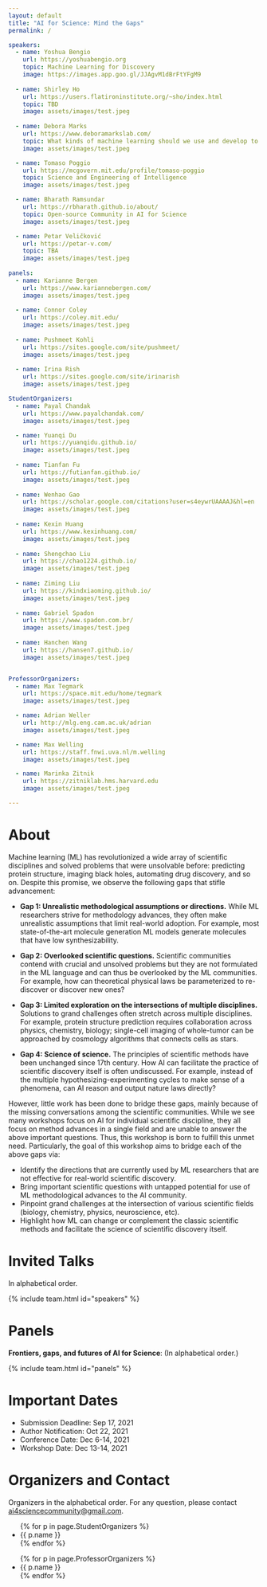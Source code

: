 ```yaml
---
layout: default
title: "AI for Science: Mind the Gaps"
permalink: /

speakers:
  - name: Yoshua Bengio
    url: https://yoshuabengio.org
    topic: Machine Learning for Discovery
    image: https://images.app.goo.gl/JJAgvM1dBrFtYFgM9
  
  - name: Shirley Ho
    url: https://users.flatironinstitute.org/~sho/index.html
    topic: TBD
    image: assets/images/test.jpeg
    
  - name: Debora Marks
    url: https://www.deboramarkslab.com/
    topic: What kinds of machine learning should we use and develop to accelerate biomedical discovery?
    image: assets/images/test.jpeg

  - name: Tomaso Poggio
    url: https://mcgovern.mit.edu/profile/tomaso-poggio
    topic: Science and Engineering of Intelligence
    image: assets/images/test.jpeg

  - name: Bharath Ramsundar
    url: https://rbharath.github.io/about/
    topic: Open-source Community in AI for Science
    image: assets/images/test.jpeg

  - name: Petar Veličković
    url: https://petar-v.com/
    topic: TBA
    image: assets/images/test.jpeg
    
panels:
  - name: Karianne Bergen
    url: https://www.kariannebergen.com/
    image: assets/images/test.jpeg
      
  - name: Connor Coley
    url: https://coley.mit.edu/
    image: assets/images/test.jpeg
      
  - name: Pushmeet Kohli
    url: https://sites.google.com/site/pushmeet/
    image: assets/images/test.jpeg
      
  - name: Irina Rish
    url: https://sites.google.com/site/irinarish
    image: assets/images/test.jpeg

StudentOrganizers:
  - name: Payal Chandak
    url: https://www.payalchandak.com/
    image: assets/images/test.jpeg

  - name: Yuanqi Du
    url: https://yuanqidu.github.io/
    image: assets/images/test.jpeg
    
  - name: Tianfan Fu
    url: https://futianfan.github.io/
    image: assets/images/test.jpeg
    
  - name: Wenhao Gao
    url: https://scholar.google.com/citations?user=s4eywrUAAAAJ&hl=en
    image: assets/images/test.jpeg
    
  - name: Kexin Huang
    url: https://www.kexinhuang.com/
    image: assets/images/test.jpeg
    
  - name: Shengchao Liu
    url: https://chao1224.github.io/
    image: assets/images/test.jpeg
    
  - name: Ziming Liu
    url: https://kindxiaoming.github.io/
    image: assets/images/test.jpeg
    
  - name: Gabriel Spadon
    url: https://www.spadon.com.br/
    image: assets/images/test.jpeg
    
  - name: Hanchen Wang
    url: https://hansen7.github.io/
    image: assets/images/test.jpeg


ProfessorOrganizers:
  - name: Max Tegmark
    url: https://space.mit.edu/home/tegmark
    image: assets/images/test.jpeg

  - name: Adrian Weller
    url: http://mlg.eng.cam.ac.uk/adrian
    image: assets/images/test.jpeg

  - name: Max Welling
    url: https://staff.fnwi.uva.nl/m.welling
    image: assets/images/test.jpeg

  - name: Marinka Zitnik
    url: https://zitniklab.hms.harvard.edu
    image: assets/images/test.jpeg

---
```


# About

Machine learning (ML) has revolutionized a wide array of scientific disciplines and solved problems that were unsolvable before: predicting protein structure, imaging black holes, automating drug discovery, and so on. Despite this promise, we observe the following gaps that stifle advancement:

+ **Gap 1: Unrealistic methodological assumptions or directions.** While ML researchers strive for methodology advances, they often make unrealistic assumptions that limit real-world adoption. For example, most state-of-the-art molecule generation ML models generate molecules that have low synthesizability.

+ **Gap 2: Overlooked scientific questions.** Scientific communities contend with crucial and unsolved problems but they are not formulated in the ML language and can thus be overlooked by the ML communities. For example, how can theoretical physical laws be parameterized to re-discover or discover new ones?

+ **Gap 3: Limited exploration on the intersections of multiple disciplines.** Solutions to grand challenges often stretch across multiple disciplines. For example, protein structure prediction requires collaboration across physics, chemistry, biology; single-cell imaging of whole-tumor can be approached by cosmology algorithms that connects cells as stars. 

+ **Gap 4: Science of science.** The principles of scientific methods have been unchanged since 17th century. How AI can facilitate the practice of scientific discovery itself is often undiscussed. For example, instead of the multiple hypothesizing-experimenting cycles to make sense of a phenomena, can AI reason and output nature laws directly?

However, little work has been done to bridge these gaps, mainly because of the missing conversations among the scientific communities. While we see many workshops focus on AI for individual scientific discipline, they all focus on method advances in a single field and are unable to answer the above important questions. Thus, this workshop is born to fulfill this unmet need. Particularly, the goal of this workshop aims to bridge each of the above gaps via:
+ Identify the directions that are currently used by ML researchers that are not effective for real-world scientific discovery. 
+ Bring important scientific questions with untapped potential for use of ML methodological advances to the AI community. 
+ Pinpoint grand challenges at the intersection of various scientific fields (biology, chemistry, physics, neuroscience, etc).
+ Highlight how ML can change or complement the classic scientific methods and facilitate the science of scientific discovery itself.

# Invited Talks

In alphabetical order.

<!--
{% include team.html id="team" %}

<table>
  <tr>
    <th>Speaker</th>
    <th>Topic</th>
  </tr>
  {% for speaker in page.speakers %}
    <tr>
      <td>
      <a{% if speaker.url %} href="{{ speaker.url }}"{% endif %}>{{ speaker.name }}</a>
      </td>
      <td><b>{{ speaker.title }}</b></td>
    </tr>
  {% endfor %}
</table>

-->

{% include team.html id="speakers" %}


# Panels

**Frontiers, gaps, and futures of AI for Science**: (In alphabetical order.)

<!--

Speakers (alphabetical order): 
[Karianne Bergen (confirmed)](https://www.kariannebergen.com/), [Connor Coley (confirmed)](https://coley.mit.edu/), [Pushmeet Kohli (confirmed)](https://sites.google.com/site/pushmeet/), [Irina Rish (confirmed)](https://sites.google.com/site/irinarish)

<ul>
{% for p in page.panels %}
<li>
<a{% if p.url %} href="{{ p.url }}"{% endif %}>{{ p.name }}</a>
</li>
{% endfor %}
</ul>

Moderator:
<ul>
<li>TBA</li>
</ul>
-->

{% include team.html id="panels" %}

# Important Dates

- Submission Deadline: Sep 17, 2021
- Author Notification: Oct 22, 2021
- Conference Date: Dec 6-14, 2021
- Workshop Date: Dec 13-14, 2021

# Organizers and Contact


Organizers in the alphabetical order. For any question, please contact [ai4sciencecommunity@gmail.com](mailto:ai4sciencecommunity@gmail.com).


<ul>
{% for p in page.StudentOrganizers %}
<li>
<a{% if p.url %} href="{{ p.url }}"{% endif %}>{{ p.name }}</a>
</li>
{% endfor %}
</ul>



<ul>
{% for p in page.ProfessorOrganizers %}
<li>
<a{% if p.url %} href="{{ p.url }}"{% endif %}>{{ p.name }}</a>
</li>
{% endfor %}
</ul>


<!-----
{% include team.html id="StudentOrganizers" %}

{% include team.html id="ProfessorOrganizers" %}
---->
